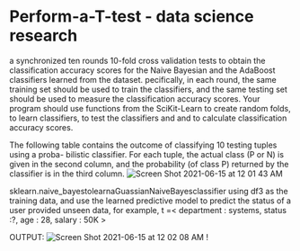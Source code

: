 # Perform-a-T-test - data science research 
a synchronized ten rounds 10-fold cross validation tests to obtain the classification accuracy scores for the Naive Bayesian and the AdaBoost classifiers learned from the dataset. pecifically, in each round, the same training set should be used to train the classifiers, and the same testing set should be used to measure the classification accuracy scores. Your program should use functions from the SciKit-Learn to create random folds, to learn classifiers, to test the classifiers and and to calculate classification accuracy scores.




The following table contains the outcome of classifying 10 testing tuples using a proba- bilistic classifier. For each tuple, the actual class (P or N) is given in the second column, and the probability (of class P) returned by the classifier is in the third column.
 ![Screen Shot 2021-06-15 at 12 01 43 AM](https://user-images.githubusercontent.com/43187819/121995634-dfcf5100-cd6c-11eb-9b19-c45bfbd5485d.png)

sklearn.naive_bayestolearnaGuassianNaiveBayesclassifier using df3 as the training data, and use the learned predictive model to predict the status of a user provided unseen data, for example,
t =< department : systems, status :?, age : 28, salary : 50K >



OUTPUT: ![Screen Shot 2021-06-15 at 12 02 08 AM](https://user-images.githubusercontent.com/43187819/121995683-fa092f00-cd6c-11eb-8684-88fcce0dc264.png)
!
